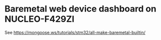 # Baremetal web device dashboard on NUCLEO-F429ZI

See https://mongoose.ws/tutorials/stm32/all-make-baremetal-builtin/
